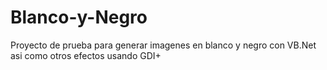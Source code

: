 # Blanco-y-Negro
Proyecto de prueba para generar imagenes en blanco y negro con VB.Net asi como otros efectos usando GDI+
